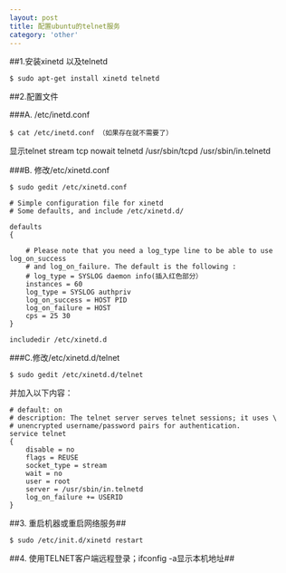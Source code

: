 ```yaml
---
layout: post
title: 配置ubuntu的telnet服务
category: 'other'
---
```


##1.安装xinetd 以及telnetd

    $ sudo apt-get install xinetd telnetd

##2.配置文件

###A. /etc/inetd.conf

    $ cat /etc/inetd.conf （如果存在就不需要了）

显示telnet stream tcp nowait telnetd /usr/sbin/tcpd /usr/sbin/in.telnetd

###B. 修改/etc/xinetd.conf

    $ sudo gedit /etc/xinetd.conf

    # Simple configuration file for xinetd
    # Some defaults, and include /etc/xinetd.d/

    defaults
    {

        # Please note that you need a log_type line to be able to use log_on_success
        # and log_on_failure. The default is the following :
        # log_type = SYSLOG daemon info(插入红色部分）
        instances = 60
        log_type = SYSLOG authpriv
        log_on_success = HOST PID
        log_on_failure = HOST
        cps = 25 30
    }

    includedir /etc/xinetd.d

###C.修改/etc/xinetd.d/telnet

    $ sudo gedit /etc/xinetd.d/telnet

并加入以下内容：

    # default: on
    # description: The telnet server serves telnet sessions; it uses \
    # unencrypted username/password pairs for authentication.
    service telnet
    {
        disable = no
        flags = REUSE
        socket_type = stream
        wait = no
        user = root
        server = /usr/sbin/in.telnetd
        log_on_failure += USERID
    }

##3. 重启机器或重启网络服务##

    $ sudo /etc/init.d/xinetd restart

##4. 使用TELNET客户端远程登录；ifconfig -a显示本机地址##